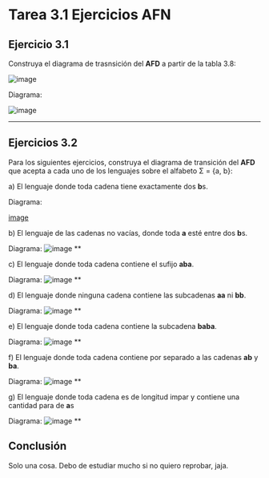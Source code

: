 # Tarea 3.1 Ejercicios AFN

## Ejercicio 3.1
Construya el diagrama de trasnsición del **AFD** a partir de la tabla 3.8:

![image](https://github.com/Chris-Vlad/MiRepositorio/assets/160756073/64fa8c72-e3cb-4992-b91f-5014f2b04d2d)

Diagrama:

![image](https://github.com/Chris-Vlad/MiRepositorio/assets/160756073/eedbd0de-8ab2-46e1-bd53-0aff058cd0f2)
***

## Ejercicios 3.2
Para los siguientes ejercicios, construya el diagrama de transición del **AFD** que
acepta a cada uno de los lenguajes sobre el alfabeto Σ = {a, b}:

a) El lenguaje donde toda cadena tiene exactamente dos **b**s.

Diagrama:

[image](https://github.com/Chris-Vlad/MiRepositorio/assets/160756073/10f4caa5-80d1-48a3-bb48-b0dbf48893ea)

b) El lenguaje de las cadenas no vacías, donde toda **a** esté entre dos **b**s.

Diagrama:
![image](https://github.com/Chris-Vlad/MiRepositorio/assets/160756073/3a4c5479-75dd-4650-9907-b452e25bc848)
**

c) El lenguaje donde toda cadena contiene el sufijo **aba**.

Diagrama:
![image](https://github.com/Chris-Vlad/MiRepositorio/assets/160756073/9ab3eb6e-8a62-4071-8cd8-8a66dc00b320)
**

d) El lenguaje donde ninguna cadena contiene las subcadenas **aa** ni **bb**.

Diagrama:
![image](https://github.com/Chris-Vlad/MiRepositorio/assets/160756073/6814c2b9-76dc-4d27-ad39-1134ba80988b)
**

e) El lenguaje donde toda cadena contiene la subcadena **baba**.

Diagrama:
![image](https://github.com/Chris-Vlad/MiRepositorio/assets/160756073/f41e481b-3b39-4b94-ace0-f9cc1d2fd4d8)
**

f) El lenguaje donde toda cadena contiene por separado a las cadenas **ab** y **ba**.

Diagrama:
![image](https://github.com/Chris-Vlad/MiRepositorio/assets/160756073/170c2e9d-c026-40ac-a12f-43e63017f079)
**

g) El lenguaje donde toda cadena es de longitud impar y contiene una cantidad para de **a**s

Diagrama:
![image](https://github.com/Chris-Vlad/MiRepositorio/assets/160756073/e4236199-bf33-4afb-9160-8f2c35cd85ca)
**

## Conclusión
Solo una cosa. Debo de estudiar mucho si no quiero reprobar, jaja.
